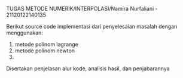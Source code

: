 TUGAS METODE NUMERIK/INTERPOLASI/Namira Nurfaliani - 21120122140135

Berikut source code implementasi dari penyelesaian masalah dengan menggunakan:

1. metode polinom lagrange
2. metode polinom newton
3. 
Disertakan penjelasan alur kode, analisis hasil, dan penjabarannya
